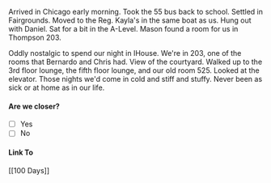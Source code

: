 Arrived in Chicago early morning. Took the 55 bus back to school. Settled in Fairgrounds. Moved to the Reg. Kayla's in the same boat as us. Hung out with Daniel. Sat for a bit in the A-Level. Mason found a room for us in Thompson 203. 

Oddly nostalgic to spend our night in IHouse. We're in 203, one of the rooms that Bernardo and Chris had. View of the courtyard. Walked up to the 3rd floor lounge, the fifth floor lounge, and our old room 525. Looked at the elevator. Those nights we'd come in cold and stiff and stuffy. Never been as sick or at home as in our life.
#### Are we closer?
- [ ] Yes
- [ ] No
#### Link To
[[100 Days]]
